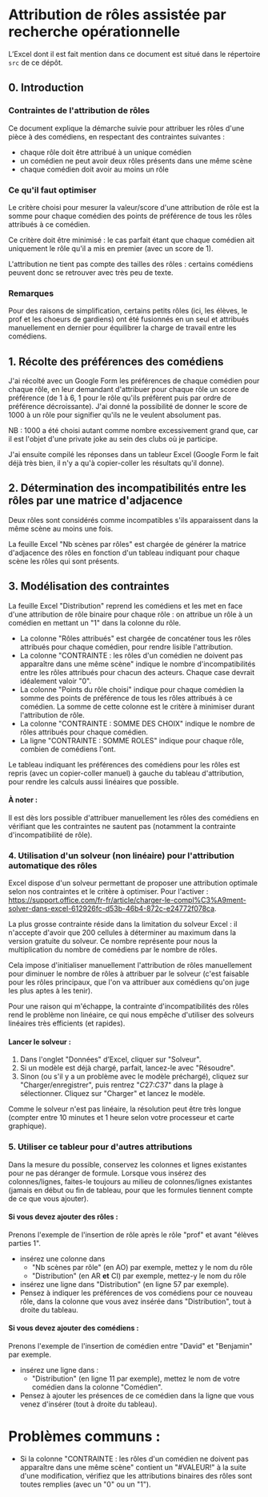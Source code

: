 # Attribution de rôles assistée par recherche opérationnelle

L’Excel dont il est fait mention dans ce document est situé dans le répertoire `src` de ce dépôt.

## 0. Introduction

### Contraintes de l'attribution de rôles
Ce document explique la démarche suivie pour attribuer les rôles d'une pièce à des comédiens, en respectant des contraintes suivantes :
- chaque rôle doit être attribué à un unique comédien
- un comédien ne peut avoir deux rôles présents dans une même scène
- chaque comédien doit avoir au moins un rôle

### Ce qu'il faut optimiser

Le critère choisi pour mesurer la valeur/score d'une attribution de rôle est la somme pour chaque comédien des points de préférence de tous les rôles attribués à ce comédien.

Ce critère doit être minimisé : le cas parfait étant que chaque comédien ait uniquement le rôle qu'il a mis en premier (avec un score de 1).

L'attribution ne tient pas compte des tailles des rôles : certains comédiens peuvent donc se retrouver avec très peu de texte.

### Remarques
Pour des raisons de simplification, certains petits rôles (ici, les élèves, le prof et les choeurs de gardiens) ont été fusionnés en un seul et attribués manuellement en dernier pour équilibrer la charge de travail entre les comédiens.


## 1. Récolte des préférences des comédiens

J'ai récolté avec un Google Form les préférences de chaque comédien pour chaque rôle, en leur demandant d'attribuer pour chaque rôle un score de préférence (de 1 à 6, 1 pour le rôle qu'ils préfèrent puis par ordre de préférence décroissante). J'ai donné la possibilité de donner le score de 1000 à un rôle pour signifier qu'ils ne le veulent absolument pas.

NB : 1000 a été choisi autant comme nombre excessivement grand que, car il est l'objet d'une private joke au sein des clubs où je participe.


J'ai ensuite compilé les réponses dans un tableur Excel (Google Form le fait déjà très bien, il n'y a qu'à copier-coller les résultats qu'il donne).

## 2. Détermination des incompatibilités entre les rôles par une matrice d'adjacence

Deux rôles sont considérés comme incompatibles s'ils apparaissent dans la même scène au moins une fois.

La feuille Excel "Nb scènes par rôles" est chargée de générer la matrice d'adjacence des rôles en fonction d'un tableau indiquant pour chaque scène les rôles qui sont présents.

## 3. Modélisation des contraintes

La feuille Excel "Distribution" reprend les comédiens et les met en face d'une attribution de rôle binaire pour chaque rôle : on attribue un rôle à un comédien en mettant un "1" dans la colonne du rôle.

- La colonne "Rôles attribués" est chargée de concaténer tous les rôles attribués pour chaque comédien, pour rendre lisible l'attribution.
- La colonne "CONTRAINTE : les rôles d'un comédien ne doivent pas apparaître dans une même scène" indique le nombre d'incompatibilités entre les rôles attribués pour chacun des acteurs. Chaque case devrait idéalement valoir "0".
- La colonne "Points du rôle choisi" indique pour chaque comédien la somme des points de préférence de tous les rôles attribués à ce comédien. La somme de cette colonne est le critère à minimiser durant l'attribution de rôle.
- La colonne "CONTRAINTE : SOMME DES CHOIX" indique le nombre de rôles attribués pour chaque comédien.
- La ligne "CONTRAINTE : SOMME ROLES" indique pour chaque rôle, combien de comédiens l'ont.

Le tableau indiquant les préférences des comédiens pour les rôles est repris (avec un copier-coller manuel) à gauche du tableau d'attribution, pour rendre les calculs aussi linéaires que possible.

#### À noter :
Il est dès lors possible d'attribuer manuellement les rôles des comédiens en vérifiant que les contraintes ne sautent pas (notamment la contrainte d'incompatibilité de rôle).

### 4. Utilisation d'un solveur (non linéaire) pour l'attribution automatique des rôles

Excel dispose d'un solveur permettant de proposer une attribution optimale selon nos contraintes et le critère à optimiser. Pour l'activer : https://support.office.com/fr-fr/article/charger-le-compl%C3%A9ment-solver-dans-excel-612926fc-d53b-46b4-872c-e24772f078ca.

 La plus grosse contrainte réside dans la limitation du solveur Excel : il n'accepte d'avoir que 200 cellules à déterminer au maximum dans la version gratuite du solveur. Ce nombre représente pour nous la multiplication du nombre de comédiens par le nombre de rôles.

 Cela impose d'initialiser manuellement l'attribution de rôles manuellement pour diminuer le nombre de rôles à attribuer par le solveur (c'est faisable pour les rôles principaux, que l'on va attribuer aux comédiens qu'on juge les plus aptes à les tenir).

 Pour une raison qui m'échappe, la contrainte d'incompatibilités des rôles rend le problème non linéaire, ce qui nous empêche d'utiliser des solveurs linéaires très efficients (et rapides).

#### Lancer le solveur :

1. Dans l'onglet "Données" d’Excel, cliquer sur "Solveur".
2. Si un modèle est déjà chargé, parfait, lancez-le avec "Résoudre".
3. Sinon (ou s'il y a un problème avec le modèle préchargé), cliquez sur "Charger/enregistrer", puis rentrez "$C$27:$C$37" dans la plage à sélectionner. Cliquez sur "Charger" et lancez le modèle.

Comme le solveur n'est pas linéaire, la résolution peut être très longue (compter entre 10 minutes et 1 heure selon votre processeur et carte graphique).

### 5. Utiliser ce tableur pour d'autres attributions

Dans la mesure du possible, conservez les colonnes et lignes existantes pour ne pas déranger de formule.
Lorsque vous insérez des colonnes/lignes, faites-le toujours au milieu de colonnes/lignes existantes (jamais en début ou fin de tableau, pour que les formules tiennent compte de ce que vous ajouter).

#### Si vous devez ajouter des rôles :
Prenons l'exemple de l'insertion de rôle après le rôle "prof" et avant "élèves parties 1".

- insérez une colonne dans
  - "Nb scènes par rôle" (en AO) par exemple, mettez y le nom du rôle
  - "Distribution" (en AR **et** CI) par exemple, mettez-y le nom du rôle
- insérez une ligne dans "Distribution" (en ligne 57 par exemple).
- Pensez à indiquer les préférences de vos comédiens pour ce nouveau rôle, dans la colonne que vous avez insérée dans "Distribution", tout à droite du tableau.

#### Si vous devez ajouter des comédiens :

Prenons l'exemple de l'insertion de comédien entre "David" et "Benjamin" par exemple.

- insérez une ligne dans :
  - "Distribution" (en ligne 11 par exemple), mettez le nom de votre comédien dans la colonne "Comédien".
- Pensez à ajouter les présences de ce comédien dans la ligne que vous venez d'insérer (tout à droite du tableau).


# Problèmes communs :

- Si la colonne "CONTRAINTE : les rôles d'un comédien ne doivent pas apparaître dans une même scène" contient un "#VALEUR!" à la suite d'une modification, vérifiez que les attributions binaires des rôles sont toutes remplies (avec un "0" ou un "1").
